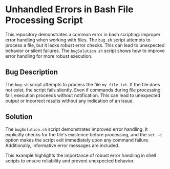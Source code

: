 # Unhandled Errors in Bash File Processing Script

This repository demonstrates a common error in bash scripting: improper error handling when working with files. The `bug.sh` script attempts to process a file, but it lacks robust error checks.  This can lead to unexpected behavior or silent failures.  The `bugSolution.sh` script shows how to improve error handling for more robust execution.

## Bug Description

The `bug.sh` script attempts to process the file `my_file.txt`. If the file does not exist, the script fails silently. Even if commands during file processing fail, execution proceeds without notification. This can lead to unexpected output or incorrect results without any indication of an issue.

## Solution

The `bugSolution.sh` script demonstrates improved error handling. It explicitly checks for the file's existence before processing, and the `set -e` option makes the script exit immediately upon any command failure. Additionally, informative error messages are included.

This example highlights the importance of robust error handling in shell scripts to ensure reliability and prevent unexpected behavior.